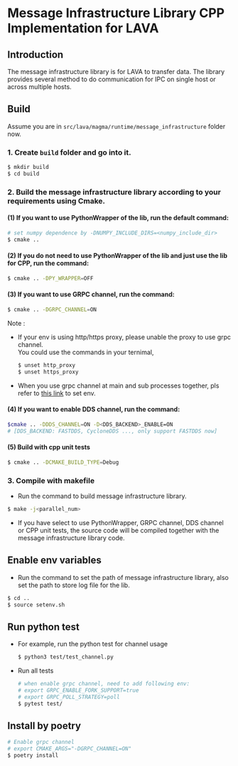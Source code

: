 # Message Infrastructure Library CPP Implementation for LAVA

## Introduction
The message infrastructure library is for LAVA to transfer data. The library provides several method to do communication for IPC on single host or across multiple hosts.

## Build
Assume you are in `src/lava/magma/runtime/message_infrastructure` folder now.
### 1. Create `build` folder and go into it.
```bash
$ mkdir build
$ cd build
```
### 2. Build the message infrastructure library according to your requirements using Cmake.

#### (1) If you want to use PythonWrapper of the lib, run the default command:
```bash
# set numpy dependence by -DNUMPY_INCLUDE_DIRS=<numpy_include_dir>
$ cmake ..
```

#### (2) If you do not need to use PythonWrapper of the lib and just use the lib for CPP, run the command:
```bash
$ cmake .. -DPY_WRAPPER=OFF
```
#### (3) If you want to use GRPC channel, run the command:

```bash
$ cmake .. -DGRPC_CHANNEL=ON
```

Note :
- If your env is using http/https proxy, please unable the proxy to use grpc channel.<br>
You could use the commands in your ternimal,
  ```bash
  $ unset http_proxy
  $ unset https_proxy
  ```
- When you use grpc channel at main and sub processes together, pls refer to [this link](https://github.com/grpc/grpc/blob/master/doc/fork_support.md) to set env.

#### (4) If you want to enable DDS channel, run the command:
```bash
$cmake .. -DDDS_CHANNEL=ON -D<DDS_BACKEND>_ENABLE=ON
# [DDS_BACKEND: FASTDDS, CycloneDDS ..., only support FASTDDS now]
``` 

#### (5) Build with cpp unit tests

```bash
$ cmake .. -DCMAKE_BUILD_TYPE=Debug
```

### 3. Compile with makefile
- Run the command to build message infrastructure library.
```bash
$ make -j<parallel_num>
```
- If you have select to use PythonWrapper, GRPC channel, DDS channel or CPP unit tests, the source code will be compiled together with the message infrastructure library code.
## Enable env variables
- Run the command to set the path of message infrastructure library, also set the path to store log file for the lib.
```bash
$ cd ..
$ source setenv.sh
```
## Run python test
- For example, run the python test for channel usage
  ```bash
  $ python3 test/test_channel.py
  ```
- Run all tests
  ```bash
  # when enable grpc channel, need to add following env:
  # export GRPC_ENABLE_FORK_SUPPORT=true
  # export GRPC_POLL_STRATEGY=poll
  $ pytest test/
  ```

## Install by poetry

```bash
# Enable grpc channel
# export CMAKE_ARGS="-DGRPC_CHANNEL=ON"
$ poetry install
```